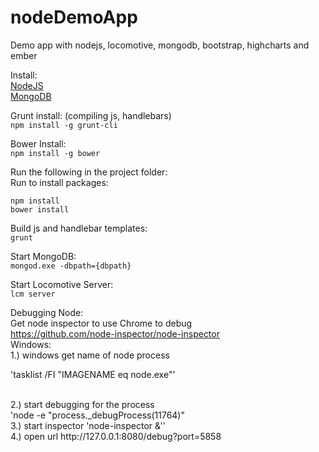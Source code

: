 nodeDemoApp
===========

Demo app with nodejs, locomotive, mongodb, bootstrap, highcharts and ember


Install: <br />
[NodeJS](http://nodejs.org/) <br />
[MongoDB](http://www.mongodb.org/)

Grunt install: (compiling js, handlebars) <br />
`npm install -g grunt-cli`

Bower Install: <br />
`npm install -g bower`

Run the following in the project folder: <br />
Run to install packages: 

```
npm install
bower install
```

Build js and handlebar templates: <br />
`grunt`

Start MongoDB: <br />
`mongod.exe -dbpath={dbpath}`

Start Locomotive Server: <br />
`lcm server`


Debugging Node: <br />
Get node inspector to use Chrome to debug <br />
https://github.com/node-inspector/node-inspector
<br />
Windows: <br />
1.) windows get name of node process

'tasklist /FI "IMAGENAME eq node.exe"'

<br />
2.) start debugging for the process <br />
'node -e "process._debugProcess(11764)"

<br />
3.) start inspector
'node-inspector &''

<br />
4.) open url http://127.0.0.1:8080/debug?port=5858
